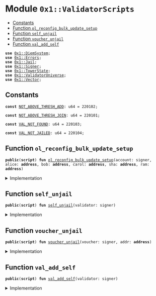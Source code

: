 
<a name="0x1_ValidatorScripts"></a>

# Module `0x1::ValidatorScripts`



-  [Constants](#@Constants_0)
-  [Function `ol_reconfig_bulk_update_setup`](#0x1_ValidatorScripts_ol_reconfig_bulk_update_setup)
-  [Function `self_unjail`](#0x1_ValidatorScripts_self_unjail)
-  [Function `voucher_unjail`](#0x1_ValidatorScripts_voucher_unjail)
-  [Function `val_add_self`](#0x1_ValidatorScripts_val_add_self)


<pre><code><b>use</b> <a href="DiemSystem.md#0x1_DiemSystem">0x1::DiemSystem</a>;
<b>use</b> <a href="../../../../../../../DPN/releases/artifacts/current/build/MoveStdlib/docs/Errors.md#0x1_Errors">0x1::Errors</a>;
<b>use</b> <a href="Jail.md#0x1_Jail">0x1::Jail</a>;
<b>use</b> <a href="../../../../../../../DPN/releases/artifacts/current/build/MoveStdlib/docs/Signer.md#0x1_Signer">0x1::Signer</a>;
<b>use</b> <a href="TowerState.md#0x1_TowerState">0x1::TowerState</a>;
<b>use</b> <a href="ValidatorUniverse.md#0x1_ValidatorUniverse">0x1::ValidatorUniverse</a>;
<b>use</b> <a href="../../../../../../../DPN/releases/artifacts/current/build/MoveStdlib/docs/Vector.md#0x1_Vector">0x1::Vector</a>;
</code></pre>



<a name="@Constants_0"></a>

## Constants


<a name="0x1_ValidatorScripts_NOT_ABOVE_THRESH_ADD"></a>



<pre><code><b>const</b> <a href="ol_validator.md#0x1_ValidatorScripts_NOT_ABOVE_THRESH_ADD">NOT_ABOVE_THRESH_ADD</a>: u64 = 220102;
</code></pre>



<a name="0x1_ValidatorScripts_NOT_ABOVE_THRESH_JOIN"></a>



<pre><code><b>const</b> <a href="ol_validator.md#0x1_ValidatorScripts_NOT_ABOVE_THRESH_JOIN">NOT_ABOVE_THRESH_JOIN</a>: u64 = 220101;
</code></pre>



<a name="0x1_ValidatorScripts_VAL_NOT_FOUND"></a>



<pre><code><b>const</b> <a href="ol_validator.md#0x1_ValidatorScripts_VAL_NOT_FOUND">VAL_NOT_FOUND</a>: u64 = 220103;
</code></pre>



<a name="0x1_ValidatorScripts_VAL_NOT_JAILED"></a>



<pre><code><b>const</b> <a href="ol_validator.md#0x1_ValidatorScripts_VAL_NOT_JAILED">VAL_NOT_JAILED</a>: u64 = 220104;
</code></pre>



<a name="0x1_ValidatorScripts_ol_reconfig_bulk_update_setup"></a>

## Function `ol_reconfig_bulk_update_setup`



<pre><code><b>public</b>(<b>script</b>) <b>fun</b> <a href="ol_validator.md#0x1_ValidatorScripts_ol_reconfig_bulk_update_setup">ol_reconfig_bulk_update_setup</a>(account: signer, alice: <b>address</b>, bob: <b>address</b>, carol: <b>address</b>, sha: <b>address</b>, ram: <b>address</b>)
</code></pre>



<details>
<summary>Implementation</summary>


<pre><code><b>public</b>(<b>script</b>) <b>fun</b> <a href="ol_validator.md#0x1_ValidatorScripts_ol_reconfig_bulk_update_setup">ol_reconfig_bulk_update_setup</a>(
    account: signer, alice: <b>address</b>,
    bob: <b>address</b>,
    carol: <b>address</b>,
    sha: <b>address</b>,
    ram: <b>address</b>
) {
    // Create vector of desired validators
    <b>let</b> vec = <a href="../../../../../../../DPN/releases/artifacts/current/build/MoveStdlib/docs/Vector.md#0x1_Vector_empty">Vector::empty</a>();
    <a href="../../../../../../../DPN/releases/artifacts/current/build/MoveStdlib/docs/Vector.md#0x1_Vector_push_back">Vector::push_back</a>&lt;<b>address</b>&gt;(&<b>mut</b> vec, alice);
    <a href="../../../../../../../DPN/releases/artifacts/current/build/MoveStdlib/docs/Vector.md#0x1_Vector_push_back">Vector::push_back</a>&lt;<b>address</b>&gt;(&<b>mut</b> vec, bob);
    <a href="../../../../../../../DPN/releases/artifacts/current/build/MoveStdlib/docs/Vector.md#0x1_Vector_push_back">Vector::push_back</a>&lt;<b>address</b>&gt;(&<b>mut</b> vec, carol);
    <a href="../../../../../../../DPN/releases/artifacts/current/build/MoveStdlib/docs/Vector.md#0x1_Vector_push_back">Vector::push_back</a>&lt;<b>address</b>&gt;(&<b>mut</b> vec, sha);
    <a href="../../../../../../../DPN/releases/artifacts/current/build/MoveStdlib/docs/Vector.md#0x1_Vector_push_back">Vector::push_back</a>&lt;<b>address</b>&gt;(&<b>mut</b> vec, ram);
    <b>assert</b>!(<a href="../../../../../../../DPN/releases/artifacts/current/build/MoveStdlib/docs/Vector.md#0x1_Vector_length">Vector::length</a>&lt;<b>address</b>&gt;(&vec) == 5, 1);

    // Set this <b>to</b> be the validator set
    <a href="DiemSystem.md#0x1_DiemSystem_bulk_update_validators">DiemSystem::bulk_update_validators</a>(&account, vec);

    // Tests on initial validator set
    <b>assert</b>!(<a href="DiemSystem.md#0x1_DiemSystem_validator_set_size">DiemSystem::validator_set_size</a>() == 5, 2);
    <b>assert</b>!(<a href="DiemSystem.md#0x1_DiemSystem_is_validator">DiemSystem::is_validator</a>(sha) == <b>true</b>, 3);
    <b>assert</b>!(<a href="DiemSystem.md#0x1_DiemSystem_is_validator">DiemSystem::is_validator</a>(alice) == <b>true</b>, 4);
}
</code></pre>



</details>

<a name="0x1_ValidatorScripts_self_unjail"></a>

## Function `self_unjail`



<pre><code><b>public</b>(<b>script</b>) <b>fun</b> <a href="ol_validator.md#0x1_ValidatorScripts_self_unjail">self_unjail</a>(validator: signer)
</code></pre>



<details>
<summary>Implementation</summary>


<pre><code><b>public</b>(<b>script</b>) <b>fun</b> <a href="ol_validator.md#0x1_ValidatorScripts_self_unjail">self_unjail</a>(validator: signer) {
    <b>let</b> addr = <a href="../../../../../../../DPN/releases/artifacts/current/build/MoveStdlib/docs/Signer.md#0x1_Signer_address_of">Signer::address_of</a>(&validator);
    // <b>if</b> is above threshold <b>continue</b>, or raise error.
    <b>assert</b>!(
        <a href="TowerState.md#0x1_TowerState_node_above_thresh">TowerState::node_above_thresh</a>(addr),
        <a href="../../../../../../../DPN/releases/artifacts/current/build/MoveStdlib/docs/Errors.md#0x1_Errors_invalid_state">Errors::invalid_state</a>(<a href="ol_validator.md#0x1_ValidatorScripts_NOT_ABOVE_THRESH_JOIN">NOT_ABOVE_THRESH_JOIN</a>)
    );
    // <b>if</b> is not in universe, add back
    <b>if</b> (!<a href="ValidatorUniverse.md#0x1_ValidatorUniverse_is_in_universe">ValidatorUniverse::is_in_universe</a>(addr)) {
        <a href="ValidatorUniverse.md#0x1_ValidatorUniverse_add_self">ValidatorUniverse::add_self</a>(&validator);
    };
    // Initialize jailbit <b>if</b> not present
    <b>if</b> (!<a href="ValidatorUniverse.md#0x1_ValidatorUniverse_exists_jailedbit">ValidatorUniverse::exists_jailedbit</a>(addr)) {
        <a href="ValidatorUniverse.md#0x1_ValidatorUniverse_initialize">ValidatorUniverse::initialize</a>(&validator);
    };

    // <b>if</b> is jailed, try <b>to</b> unjail
    <b>if</b> (<a href="Jail.md#0x1_Jail_is_jailed">Jail::is_jailed</a>(addr)) {
        <a href="Jail.md#0x1_Jail_self_unjail">Jail::self_unjail</a>(&validator);
    };
}
</code></pre>



</details>

<a name="0x1_ValidatorScripts_voucher_unjail"></a>

## Function `voucher_unjail`



<pre><code><b>public</b>(<b>script</b>) <b>fun</b> <a href="ol_validator.md#0x1_ValidatorScripts_voucher_unjail">voucher_unjail</a>(voucher: signer, addr: <b>address</b>)
</code></pre>



<details>
<summary>Implementation</summary>


<pre><code><b>public</b>(<b>script</b>) <b>fun</b> <a href="ol_validator.md#0x1_ValidatorScripts_voucher_unjail">voucher_unjail</a>(voucher: signer, addr: <b>address</b>) {
    // <b>if</b> is above threshold <b>continue</b>, or raise error.
    <b>assert</b>!(
        <a href="TowerState.md#0x1_TowerState_node_above_thresh">TowerState::node_above_thresh</a>(addr),
        <a href="../../../../../../../DPN/releases/artifacts/current/build/MoveStdlib/docs/Errors.md#0x1_Errors_invalid_state">Errors::invalid_state</a>(<a href="ol_validator.md#0x1_ValidatorScripts_NOT_ABOVE_THRESH_JOIN">NOT_ABOVE_THRESH_JOIN</a>)
    );
    // <b>if</b> is not in universe, add back
    <b>assert</b>!(
        <a href="TowerState.md#0x1_TowerState_node_above_thresh">TowerState::node_above_thresh</a>(addr),
        <a href="../../../../../../../DPN/releases/artifacts/current/build/MoveStdlib/docs/Errors.md#0x1_Errors_invalid_state">Errors::invalid_state</a>(<a href="ol_validator.md#0x1_ValidatorScripts_VAL_NOT_FOUND">VAL_NOT_FOUND</a>)
    );

    <b>assert</b>!(
        <a href="TowerState.md#0x1_TowerState_node_above_thresh">TowerState::node_above_thresh</a>(addr),
        <a href="../../../../../../../DPN/releases/artifacts/current/build/MoveStdlib/docs/Errors.md#0x1_Errors_invalid_state">Errors::invalid_state</a>(<a href="ol_validator.md#0x1_ValidatorScripts_VAL_NOT_FOUND">VAL_NOT_FOUND</a>)
    );

    <b>assert</b>!(
        <a href="Jail.md#0x1_Jail_is_jailed">Jail::is_jailed</a>(addr),
        <a href="../../../../../../../DPN/releases/artifacts/current/build/MoveStdlib/docs/Errors.md#0x1_Errors_invalid_state">Errors::invalid_state</a>(<a href="ol_validator.md#0x1_ValidatorScripts_VAL_NOT_JAILED">VAL_NOT_JAILED</a>)
    );
    // <b>if</b> is jailed, try <b>to</b> unjail
    <a href="Jail.md#0x1_Jail_vouch_unjail">Jail::vouch_unjail</a>(&voucher, addr);
}
</code></pre>



</details>

<a name="0x1_ValidatorScripts_val_add_self"></a>

## Function `val_add_self`



<pre><code><b>public</b>(<b>script</b>) <b>fun</b> <a href="ol_validator.md#0x1_ValidatorScripts_val_add_self">val_add_self</a>(validator: signer)
</code></pre>



<details>
<summary>Implementation</summary>


<pre><code><b>public</b>(<b>script</b>) <b>fun</b> <a href="ol_validator.md#0x1_ValidatorScripts_val_add_self">val_add_self</a>(validator: signer) {
    <b>let</b> validator = &validator;
    <b>let</b> addr = <a href="../../../../../../../DPN/releases/artifacts/current/build/MoveStdlib/docs/Signer.md#0x1_Signer_address_of">Signer::address_of</a>(validator);
    // <b>if</b> is above threshold <b>continue</b>, or raise error.
    <b>assert</b>!(
        <a href="TowerState.md#0x1_TowerState_node_above_thresh">TowerState::node_above_thresh</a>(addr),
        <a href="../../../../../../../DPN/releases/artifacts/current/build/MoveStdlib/docs/Errors.md#0x1_Errors_invalid_state">Errors::invalid_state</a>(<a href="ol_validator.md#0x1_ValidatorScripts_NOT_ABOVE_THRESH_ADD">NOT_ABOVE_THRESH_ADD</a>)
    );
    // <b>if</b> is not in universe, add back
    <b>if</b> (!<a href="ValidatorUniverse.md#0x1_ValidatorUniverse_is_in_universe">ValidatorUniverse::is_in_universe</a>(addr)) {
        <a href="ValidatorUniverse.md#0x1_ValidatorUniverse_add_self">ValidatorUniverse::add_self</a>(validator);
    };
}
</code></pre>



</details>
